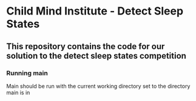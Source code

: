 # Child Mind Institute - Detect Sleep States 
## This repository contains the code for our solution to the detect sleep states competition

### Running main
Main should be run with the current working directory set to the directory main is in